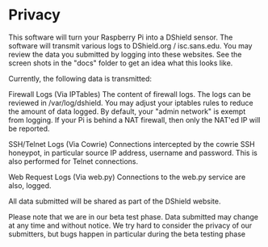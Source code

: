 # Privacy

This software will turn your Raspberry Pi into a DShield sensor. The
software will transmit various logs to DShield.org / isc.sans.edu. You
may review the data you submitted by logging into these websites. See
the screen shots in the "docs" folder to get an idea what this looks
like.

Currently, the following data is transmitted:

Firewall Logs (Via IPTables)
The content of firewall logs. The logs can be reviewed in
/var/log/dshield. You may adjust your iptables rules to reduce the
amount of data logged. By default, your "admin network" is exempt from
logging. If your Pi is behind a NAT firewall, then only the NAT'ed IP
will be reported.

SSH/Telnet Logs (Via Cowrie)
Connections intercepted by the cowrie SSH honeypot, in particular source
IP address, username and password. This is also performed for Telnet
connections.

Web Request Logs (Via web.py)
Connections to the web.py service are also, logged.

All data submitted will be shared as part of the DShield website.

Please note that we are in our beta test phase. Data submitted may
change at any time and without notice. We try hard to consider the
privacy of our submitters, but bugs happen in particular during the beta
testing phase

